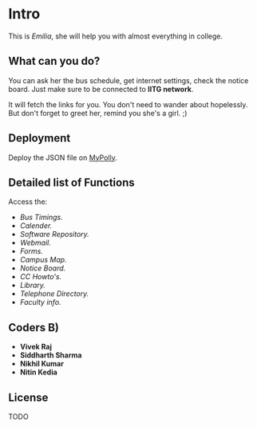 # Intro

This is *Emilia*, she will help you with almost everything in college.

## What can you do?

You can ask her the bus schedule, get internet settings, check the notice board. Just make sure to be connected to **IITG network**.

It will fetch the links for you. You don't need to wander about hopelessly.
But don't forget to greet her, remind you she's a girl. ;)

## Deployment

Deploy the JSON file on [MyPolly](https://app.mypolly.ai/).

## Detailed list of Functions

Access the:
*	*Bus Timings.*
*	*Calender.*
*	*Software Repository.*
*	*Webmail.*
*	*Forms.*
*	*Campus Map.*
*	*Notice Board.*
*	*CC Howto's.*
*	*Library.*
*	*Telephone Directory.*
*	*Faculty info.*

## Coders B)

* **Vivek Raj**
* **Siddharth Sharma**
* **Nikhil Kumar**
* **Nitin Kedia**

## License

TODO
